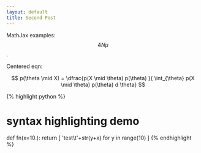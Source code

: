```yaml
---
layout: default
title: Second Post
---
```


MathJax examples: $$4N\mu$$.

Centered eqn:

$$ p(\theta \mid X) = \dfrac{p(X \mid \theta) p(\theta) }{ \int_{\theta} p(X \mid \theta) p(\theta) d \theta} $$

{% highlight python %}
# syntax highlighting demo
def fn(x=10.):
    return [ 'test\t'+str(y+x) for y in range(10) ]
{% endhighlight %}

